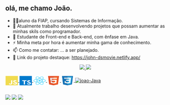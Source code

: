 ##  olá, me chamo João. 
- 👨‍💻aluno da FIAP, cursando Sistemas de Informação.
- 🔭 Atualmente trabalho desenvolvendo projetos que possam aumentar as minhas skils como programador.
- 🌱 Estudante de Front-end e Back-end, com ênfase em Java.
- ⚡ Minha meta por hora é aumentar minha gama de conhecimento.
- 📫 Como me contatar: ... a ser planejado.
- 🤩 Link do projeto destaque: https://john-dsmovie.netlify.app/ 

<div align="center">
  <a href="https://github.com/Joao-VitorGD1703">
  <img height="180em" src="https://github-readme-stats.vercel.app/api?username=Joao-VitorGD1703&show_icons=true&theme=calm&include_all_commits=true&count_private=true"/>
  <img height="180em" src="https://github-readme-stats.vercel.app/api/top-langs/?username=Joao-VitorGD1703&layout=compact&langs_count=7&theme=calm"/>
</div>
  
  <div style="display: inline_block"><br>
  <img align="center" alt="Rafa-Js" height="30" width="40" src="https://raw.githubusercontent.com/devicons/devicon/master/icons/javascript/javascript-plain.svg">
  <img align="center" alt="Rafa-Ts" height="30" width="40" src="https://raw.githubusercontent.com/devicons/devicon/master/icons/typescript/typescript-plain.svg">
  <img align="center" alt="Rafa-React" height="30" width="40" src="https://raw.githubusercontent.com/devicons/devicon/master/icons/react/react-original.svg">
  <img align="center" alt="Rafa-HTML" height="30" width="40" src="https://raw.githubusercontent.com/devicons/devicon/master/icons/html5/html5-original.svg">
  <img align="center" alt="Rafa-CSS" height="30" width="40" src="https://raw.githubusercontent.com/devicons/devicon/master/icons/css3/css3-original.svg">
  <img align="center" alt="joao-Java" height="30" width="40"src="https://cdn.jsdelivr.net/gh/devicons/devicon/icons/java/java-original-wordmark.svg" />
</div>

  ##
  
  <div>
     <a href= target="><img src= https://img.shields.io/badge/Discord-7289DA?style=for-the-badge&logo=discord&logoColor=whitetarget="_blank"></a> 
  <a href = "mailto:douvernyj@gmail.com"><img src="https://img.shields.io/badge/-Gmail-%23333?style=for-the-badge&logo=gmail&logoColor=white" target="_blank"></a>
  <a href="https://www.linkedin.com/in/rafaella-ballerini-45875016a" target="_blank"><img src="https://img.shields.io/badge/-LinkedIn-%230077B5?style=for-the-badge&logo=linkedin&logoColor=white" target="_blank"></a> 
  
  
  </div>
